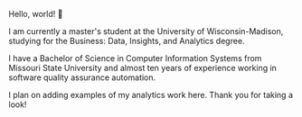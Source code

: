Hello, world! 👋

I am currently a master's student at the University of Wisconsin-Madison, studying for the Business: Data, Insights, and Analytics degree. 

I have a Bachelor of Science in Computer Information Systems from Missouri State University and almost ten years of experience working in software quality assurance automation. 

I plan on adding examples of my analytics work here. Thank you for taking a look!
